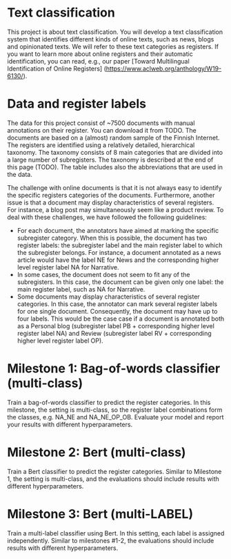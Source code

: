 # Text classification

This project is about text classification. You will develop a text classification system that identifies different kinds of online texts, such as news, blogs and opinionated texts. We will refer to these text categories as registers. If you want to learn more about online registers and their automatic identification, you can read, e.g., our paper [Toward Multilingual Identification of Online Registers] (https://www.aclweb.org/anthology/W19-6130/).

# Data and register labels
The data for this project consist of ~7500 documents with manual annotations on their register. You can download it from TODO. The documents are based on a (almost) random sample of the Finnish Internet. The registers are identified using a relatively detailed, hierarchical taxonomy. The taxonomy consists of 8 main categories that are divided into a large number of subregisters. The taxonomy is described at the end of this page (TODO). The table includes also the abbreviations that are used in the data.

The challenge with online documents is that it is not always easy to identify the specific registers categories of the documents. Furthermore, another issue is that a document may display characteristics of several registers. For instance, a blog post may simultaneously seem like a product review. To deal with these challenges, we have followed the following guidelines:
* For each document, the annotators have aimed at marking the specific subregister category. When this is possible, the document has two register labels: the subregister label and the main register label to which the subregister belongs. For instance, a document annotated as a news article would have the label NE for News and the corresponding higher level register label NA for Narrative. 
* In some cases, the document does not seem to fit any of the subregisters. In this case, the document can be given only one label: the main register label, such as NA for Narrative. 
* Some documents may display characteristics of several register categories. In this case, the annotator can mark several register labels for one single document. Consequently, the document may have up to four labels. This would be the case case if a document is annotated both as a Personal blog (subregister label PB + corresponding higher level register label NA) and Review (subregister label RV + corresponding higher level register label OP).

# Milestone 1: Bag-of-words classifier (multi-class)
Train a bag-of-words classifier to predict the register categories. In this milestone, the setting is multi-class, so the register label combinations form the classes, e.g. NA_NE and NA_NE_OP_OB. Evaluate your model and report your results with different hyperparameters.

# Milestone 2: Bert (multi-class)
Train a Bert classifier to predict the register categories. Similar to Milestone 1, the setting is multi-class, and the evaluations should include results with different hyperparameters.

# Milestone 3: Bert (multi-LABEL)
Train a multi-label classifier using Bert. In this setting, each label is assigned independently. Similar to milestones #1-2, the evaluations should include results with different hyperparameters.
